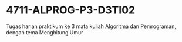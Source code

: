# 4711-ALPROG-P3-D3TI02
Tugas harian praktikum ke 3 mata kuliah Algoritma dan Pemrograman, dengan tema Menghitung Umur
